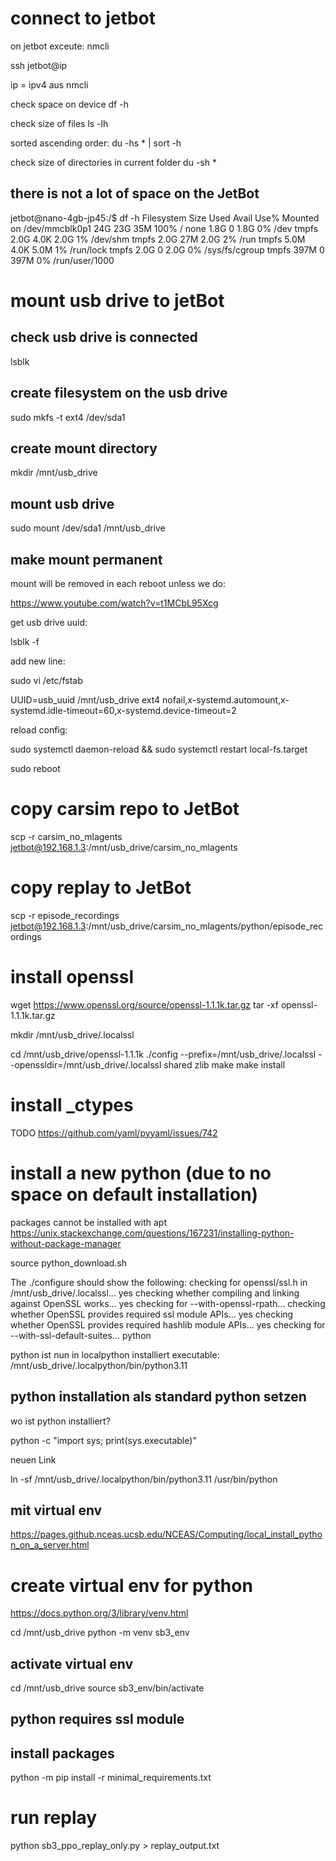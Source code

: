# connect to jetbot

on jetbot exceute:
nmcli

ssh jetbot@ip

ip = ipv4 aus nmcli


check space on device
df -h

check size of files 
ls -lh

sorted ascending order:
du -hs * | sort -h

check size of directories in current folder
du -sh *

## there is not a lot of space on the JetBot

jetbot@nano-4gb-jp45:/$ df -h
Filesystem      Size  Used Avail Use% Mounted on
/dev/mmcblk0p1   24G   23G   35M 100% /
none            1.8G     0  1.8G   0% /dev
tmpfs           2.0G  4.0K  2.0G   1% /dev/shm
tmpfs           2.0G   27M  2.0G   2% /run
tmpfs           5.0M  4.0K  5.0M   1% /run/lock
tmpfs           2.0G     0  2.0G   0% /sys/fs/cgroup
tmpfs           397M     0  397M   0% /run/user/1000

# mount usb drive to jetBot

## check usb drive is connected

lsblk

## create filesystem on the usb drive

sudo mkfs -t ext4 /dev/sda1

## create mount directory

mkdir /mnt/usb_drive

## mount usb drive

sudo mount /dev/sda1 /mnt/usb_drive

## make mount permanent
mount will be removed in each reboot unless we do:

https://www.youtube.com/watch?v=t1MCbL95Xcg

get usb drive uuid:

lsblk -f

add new line:

sudo vi /etc/fstab

UUID=usb_uuid /mnt/usb_drive ext4 nofail,x-systemd.automount,x-systemd.idle-timeout=60,x-systemd.device-timeout=2

reload config:

sudo systemctl daemon-reload && sudo systemctl restart local-fs.target


sudo reboot

# copy carsim repo to JetBot

scp -r carsim_no_mlagents jetbot@192.168.1.3:/mnt/usb_drive/carsim_no_mlagents

# copy replay to JetBot

scp -r episode_recordings jetbot@192.168.1.3:/mnt/usb_drive/carsim_no_mlagents/python/episode_recordings

# install openssl

wget https://www.openssl.org/source/openssl-1.1.1k.tar.gz
tar -xf openssl-1.1.1k.tar.gz

mkdir /mnt/usb_drive/.localssl

cd /mnt/usb_drive/openssl-1.1.1k
./config --prefix=/mnt/usb_drive/.localssl --openssldir=/mnt/usb_drive/.localssl shared zlib
make
make install


# install _ctypes

TODO
https://github.com/yaml/pyyaml/issues/742



# install a new python (due to no space on default installation)

packages cannot be installed with apt
https://unix.stackexchange.com/questions/167231/installing-python-without-package-manager


source python_download.sh

The ./configure should show the following:
checking for openssl/ssl.h in /mnt/usb_drive/.localssl... yes
checking whether compiling and linking against OpenSSL works... yes
checking for --with-openssl-rpath...
checking whether OpenSSL provides required ssl module APIs... yes
checking whether OpenSSL provides required hashlib module APIs... yes
checking for --with-ssl-default-suites... python



python ist nun in localpython installiert
executable: /mnt/usb_drive/.localpython/bin/python3.11

## python installation als standard python setzen
wo ist python installiert?

python -c "import sys; print(sys.executable)"

neuen Link

ln -sf /mnt/usb_drive/.localpython/bin/python3.11 /usr/bin/python


## mit virtual env

https://pages.github.nceas.ucsb.edu/NCEAS/Computing/local_install_python_on_a_server.html

# create virtual env for python

https://docs.python.org/3/library/venv.html

cd /mnt/usb_drive
python -m venv sb3_env


## activate virtual env

cd /mnt/usb_drive
source sb3_env/bin/activate

## python requires ssl module

## install packages

python -m pip install -r minimal_requirements.txt


# run replay

python sb3_ppo_replay_only.py > replay_output.txt

